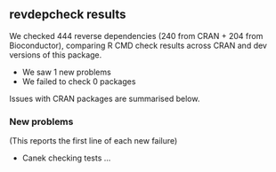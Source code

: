 ## revdepcheck results

We checked 444 reverse dependencies (240 from CRAN + 204 from Bioconductor), comparing R CMD check results across CRAN and dev versions of this package.

 * We saw 1 new problems
 * We failed to check 0 packages

Issues with CRAN packages are summarised below.

### New problems
(This reports the first line of each new failure)

* Canek
  checking tests ...

